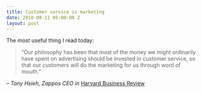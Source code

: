```yaml
---
title: Customer service is marketing
date: 2010-08-11 05:00:00 Z
layout: post
---
```


The most useful thing I read today:

> “Our philosophy has been that most of the money we might ordinarily have spent on advertising should be invested in customer service, so that our customers will do the marketing for us through word of mouth.”

_– Tony Hsieh, Zappos CEO in_ [Harvard Business Review](http://hbr.org/2010/07/how-i-did-it-zapposs-ceo-on-going-to-extremes-for-customers/ar/1)
